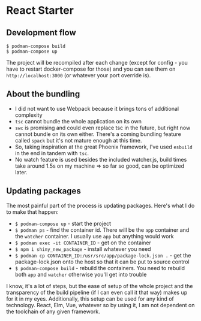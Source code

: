 # React Starter

## Development flow

```
$ podman-compose build
$ podman-compose up
```

The project will be recompiled after each change (except for config - you have to restart docker-compose for those) and you can see them on `http://localhost:3000` (or whatever your port override is).


## About the bundling

* I did not want to use Webpack because it brings tons of additional complexity
* `tsc` cannot bundle the whole application on its own
* `swc` is promising and could even replace tsc in the future, but right now cannot bundle on its own either. There's a coming bundling feature called `spack` but it's not mature enough at this time.
* So, taking inspiration at the great Phoenix framework, I've used `esbuild` in the end in tandem with `tsc`.
* No watch feature is used besides the included watcher.js, build times take around 1.5s on my machine => so far so good, can be optimized later.

## Updating packages

The most painful part of the process is updating packages. Here's what I do to make that happen:

* `$ podman-compose up` - start the project
* `$ podman ps` - find the container id. There will be the `app` container and the `watcher` container. I usually use `app` but anything would work
* `$ podman exec -it CONTAINER_ID` - get on the container
* `$ npm i shiny_new_package` - install whatever you need
* `$ podman cp CONTAINER_ID:/usr/src/app/package-lock.json .` - get the package-lock.json onto the host so that it can be put to source control
* `$ podman-compose build` - rebuild the containers. You need to rebuild both `app` and `watcher` otherwise you'll get into trouble

I know, it's a lot of steps, but the ease of setup of the whole project and the transparency of the build pipeline (if I can even call it that way) makes up for it in my eyes. Additionally, this setup can be used for any kind of technology. React, Elm, Vue, whatever so by using it, I am not dependent on the toolchain of any given framework.
